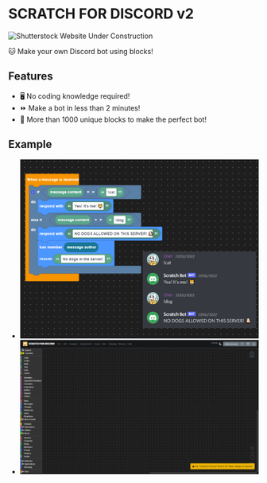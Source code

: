 # SCRATCH FOR DISCORD v2

![Shutterstock Website Under Construction](https://www.shutterstock.com/image-vector/website-under-construction-page-flat-isometric-1081029980)

🐱 Make your own Discord bot using blocks!

## Features

- 🖥️ No coding knowledge required!
- ⏩ Make a bot in less than 2 minutes!
- 🧱 More than 1000 unique blocks to make the perfect bot!

## Example

- ![example](src/assets/example.png)
- ![website-preview1](src/assets/Website%20preview.png)
